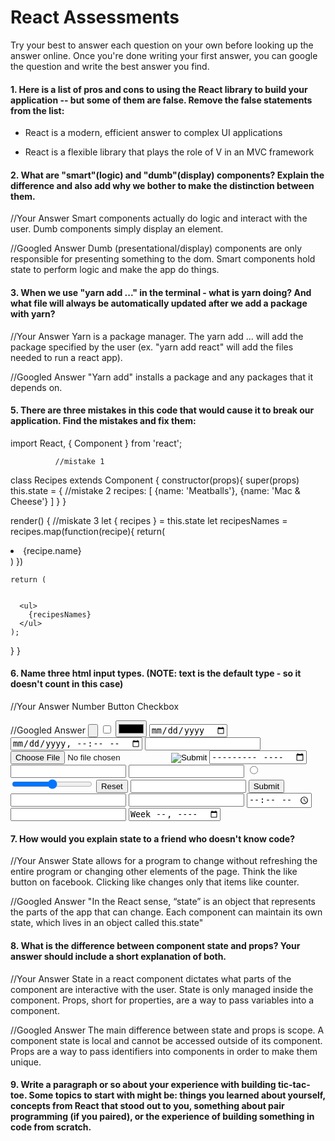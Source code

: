# React Assessments

Try your best to answer each question on your own before looking up the answer online. Once you're done writing your first answer, you can google the question and write the best answer you find.

#### 1. Here is a list of pros and cons to using the React library to build your application -- but some of them are false. Remove the false statements from the list:

- React is a modern, efficient answer to complex UI applications

- React is a flexible library that plays the role of V in an MVC framework


 #### 2. What are "smart"(logic) and "dumb"(display) components? Explain the difference and also add why we bother to make the distinction between them.


 //Your Answer
Smart components actually do logic and interact with the user. Dumb components simply display an element.

 //Googled Answer
 Dumb (presentational/display) components are only responsible for presenting something to the dom. Smart components hold state to perform logic and make the app do things.


#### 3. When we use "yarn add ..." in the terminal - what is yarn doing? And what file will always be automatically updated after we add a package with yarn?


 //Your Answer
Yarn is a package manager. The yarn add ... will add the package  specified by the user (ex. "yarn add react" will add the files needed to run a react app).

 //Googled Answer
 "Yarn add" installs a package and any packages that it depends on.


#### 5. There are three mistakes in this code that would cause it to break our application. Find the mistakes and fix them:



import React, { Component } from 'react';

              //mistake 1
class Recipes extends Component {
  constructor(props){
    super(props)
    this.state = {
      //mistake 2
      recipes: [
        {name: 'Meatballs'},
        {name: 'Mac & Cheese'}
      ]
    }
  }

  render() {
    //miskate 3
    let { recipes } = this.state
    let recipesNames = recipes.map(function(recipe){
      return(
        <li key={recipe.name}>{recipe.name}</li>
      )
    })

    return (


      <ul>
        {recipesNames}
      </ul>
    );
  }
}

#### 6. Name three html input types. (NOTE: text is the default type - so it doesn't count in this case)

 //Your Answer
  Number
  Button
  Checkbox


 //Googled Answer
  <input type="button">
  <input type="checkbox">
  <input type="color">
  <input type="date">
  <input type="datetime-local">
  <input type="email">
  <input type="file">
  <input type="hidden">
  <input type="image">
  <input type="month">
  <input type="number">
  <input type="password">
  <input type="radio">
  <input type="range">
  <input type="reset">
  <input type="search">
  <input type="submit">
  <input type="tel">
  <input type="text">
  <input type="time">
  <input type="url">
  <input type="week">


 #### 7. How would you explain state to a friend who doesn't know code?

 //Your Answer
  State allows for a program to change without refreshing the entire program or changing other elements of the page. Think the like button on facebook. Clicking like changes only that items like counter.

 //Googled Answer
 "In the React sense, “state” is an object that represents the parts of the app that can change. Each component can maintain its own state, which lives in an object called this.state"


 #### 8. What is the difference between component state and props? Your answer should include a short explanation of both.


 //Your Answer
State in a react component dictates what parts of the component are interactive with the user. State is only managed inside the component. Props, short for properties, are a way to pass variables into a component.

 //Googled Answer
The main difference between state and props is scope. A component state is local and cannot be accessed outside of its component. Props are a way to pass identifiers into components in order to make them unique.

#### 9. Write a paragraph or so about your experience with building tic-tac-toe. Some topics to start with might be: things you learned about yourself, concepts from React that stood out to you, something about pair programming (if you paired), or the experience of building something in code from scratch.
